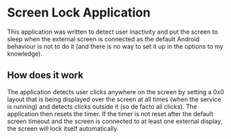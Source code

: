 # Screen Lock Application

This application was written to detect user inactivity and put the screen to sleep when the external screen is connected as the default Android behaviour is not to do it (and there is no way to set it up in the options to my knowledge).

## How does it work

The application detects user clicks anywhere on the screen by setting a 0x0 layout that is being displayed over the screen at all times (when the service is running) and detects clicks outside it (so de facto all clicks).
The application then resets the timer. If the timer is not reset after the default screen timeout and the screen is connected to at least one external display, the screen will lock itself automatically.

